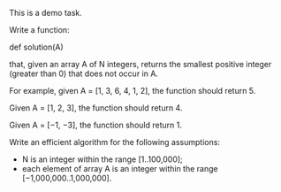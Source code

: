 This is a demo task.

Write a function:

def solution(A)

that, given an array A of N integers, returns the smallest positive integer (greater than 0) that does not occur in A.

For example, given A = [1, 3, 6, 4, 1, 2], the function should return 5.

Given A = [1, 2, 3], the function should return 4.

Given A = [−1, −3], the function should return 1.

Write an efficient algorithm for the following assumptions:
* N is an integer within the range [1..100,000];
* each element of array A is an integer within the range [−1,000,000..1,000,000].
